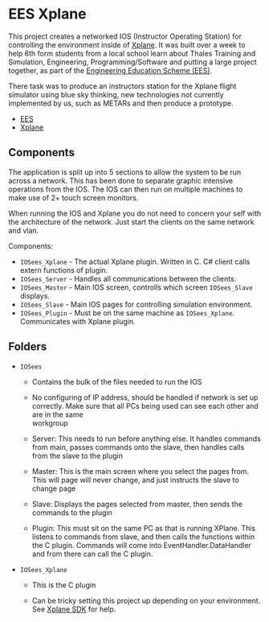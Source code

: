 # EES Xplane

This project creates a networked IOS (Instructor Operating Station) for controlling the environment inside of [Xplane](http://www.x-plane.com/index_desktop.html). It was built over a week to help 6th form students from a local school learn about Thales Training and Simulation, Engineering, Programming/Software and putting a large project together, as part of the [Engineering Education Scheme (EES)](http://www.engineering-education.org.uk/).

There task was to produce an instructors station for the Xplane flight simulator using blue sky thinking, new technologies not currently implemented by us, such as METARs and then produce a prototype.

* [EES](http://www.engineering-education.org.uk/)
* [Xplane](http://www.x-plane.com)

## Components

The application is split up into 5 sections to allow the system to be run across a network. This has been done to separate graphic intensive operations from the IOS. The IOS can then run on multiple machines to make use of 2+ touch screen monitors.

When running the IOS and Xplane you do not need to concern your self with the architecture of the network. Just start the clients on the same network and vlan.

Components:

* `IOSees_Xplane` - The actual Xplane plugin. Written in C. C# client calls extern functions of plugin.
* `IOSees_Server` - Handles all communications between the clients.
* `IOSees_Master` - Main IOS screen, controlls which screen `IOSees_Slave` displays.
* `IOSees_Slave`  - Main IOS pages for controlling simulation environment.
* `IOSees_Plugin` - Must be on the same machine as `IOSees_Xplane`. Communicates with Xplane plugin.


Folders
-------

* `IOSees`

	- Contains the bulk of the files needed to run the IOS

	- No configuring of IP address, should be handled if network is set up correctly. 
          Make sure that all PCs being used can see each other and are in the same           
          workgroup

	- Server: This needs to run before anything else. It handles commands from main, passes commands onto the slave, then handles calls from the slave to the plugin

	- Master: This is the main screen where you select the pages from. This will page will never change, and just instructs the slave to change page

	- Slave:  Displays the pages selected from master, then sends the commands to the plugin

	- Plugin: This must sit on the same PC as that is running XPlane. This listens to commands from slave, and then calls the functions within the C plugin. Commands will come into EventHandler.DataHandler and from there can call the C plugin.

* `IOSees_Xplane`

	- This is the C plugin
	
	- Can be tricky setting this project up depending on your environment. See [Xplane SDK](http://www.xsquawkbox.net/xpsdk/mediawiki/Main_Page) for help.
